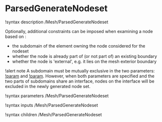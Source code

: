 # ParsedGenerateNodeset

!syntax description /Mesh/ParsedGenerateNodeset

Optionally, additional constraints can be imposed when examining a node based on :

- the subdomain of the element owning the node considered for the nodeset
- whether the node is already part of (or not part of) an existing boundary
- whether the node is 'external', e.g. it lies on the mesh exterior boundary

!alert note
A subdomain must be mutually exclusive in the two parameters: [!param](/Mesh/ParsedGenerateNodeset/included_subdomains) and [!param](/Mesh/ParsedGenerateNodeset/excluded_subdomains).
However, when both parameters are specified and the two parts of subdomains share an interface, nodes on the interface will be excluded in the newly generated node set.

!syntax parameters /Mesh/ParsedGenerateNodeset

!syntax inputs /Mesh/ParsedGenerateNodeset

!syntax children /Mesh/ParsedGenerateNodeset

